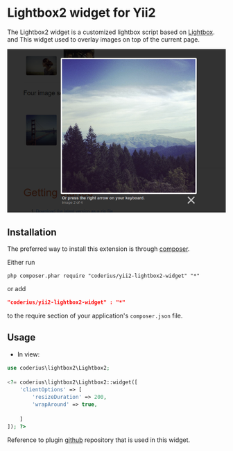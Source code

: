 Lightbox2 widget for Yii2
=========================
The Lightbox2 widget is a customized lightbox script based on [Lightbox](https://lokeshdhakar.com/projects/lightbox2/). and 
This widget used to overlay images on top of the current page. 

![alt text](https://github.com/coderius/github-images/blob/master/pic1.png "Description goes here")

Installation
------------
The preferred way to install this extension is through [composer](http://getcomposer.org/download/).

Either run

```
php composer.phar require "coderius/yii2-lightbox2-widget" "*"
```

or add

```json
"coderius/yii2-lightbox2-widget" : "*"
```

to the require section of your application's `composer.json` file.

Usage
-----
* In view:

```php
use coderius\lightbox2\Lightbox2;

<?= coderius\lightbox2\Lightbox2::widget([
    'clientOptions' => [
        'resizeDuration' => 200,
        'wrapAround' => true,
        
    ]
]); ?>
```

Reference to plugin [github](https://github.com/lokesh/lightbox2/) repository that is used in this widget.